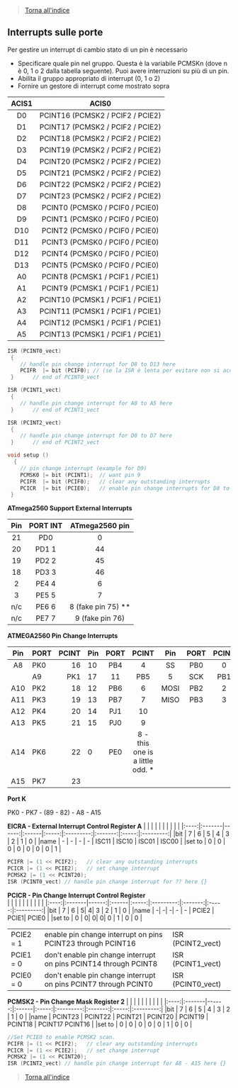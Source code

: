 >[Torna all'indice](indexinterrupts.md)
## **Interrupts sulle porte**

Per gestire un interrupt di cambio stato di un pin è necessario
-	Specificare quale pin nel gruppo. Questa è la variabile PCMSKn (dove n è 0, 1 o 2 dalla tabella seguente). Puoi avere interruzioni su più di un pin.
-	Abilita il gruppo appropriato di interrupt (0, 1 o 2)
-	Fornire un gestore di interrupt come mostrato sopra

|    ACIS1 | ACIS0                           | 
|:-------:|:--------------------------------:|
| D0	  | PCINT16 (PCMSK2 / PCIF2 / PCIE2) |
| D1	  | PCINT17 (PCMSK2 / PCIF2 / PCIE2) |
| D2	  | PCINT18 (PCMSK2 / PCIF2 / PCIE2) |
| D3	  | PCINT19 (PCMSK2 / PCIF2 / PCIE2) |
| D4	  | PCINT20 (PCMSK2 / PCIF2 / PCIE2) |
| D5	  | PCINT21 (PCMSK2 / PCIF2 / PCIE2) |
| D6	  | PCINT22 (PCMSK2 / PCIF2 / PCIE2) |
| D7	  | PCINT23 (PCMSK2 / PCIF2 / PCIE2) |
| D8	  | PCINT0  (PCMSK0 / PCIF0 / PCIE0) |
| D9	  | PCINT1  (PCMSK0 / PCIF0 / PCIE0) |
| D10	  | PCINT2  (PCMSK0 / PCIF0 / PCIE0) |
| D11	  | PCINT3  (PCMSK0 / PCIF0 / PCIE0) |
| D12	  | PCINT4  (PCMSK0 / PCIF0 / PCIE0) |
| D13	  | PCINT5  (PCMSK0 / PCIF0 / PCIE0) |
| A0	  | PCINT8  (PCMSK1 / PCIF1 / PCIE1) |
| A1	  | PCINT9  (PCMSK1 / PCIF1 / PCIE1) |
| A2	  | PCINT10 (PCMSK1 / PCIF1 / PCIE1) |
| A3	  | PCINT11 (PCMSK1 / PCIF1 / PCIE1) |
| A4	  | PCINT12 (PCMSK1 / PCIF1 / PCIE1) |
| A5	  | PCINT13 (PCMSK1 / PCIF1 / PCIE1) 

```C++
ISR (PCINT0_vect)
 {
 	// handle pin change interrupt for D8 to D13 here
	PCIFR  |= bit (PCIF0); // (se la ISR è lenta per evitare non si acceda più al loop a causa di interrupt successivi)
 }  	// end of PCINT0_vect

ISR (PCINT1_vect)
 {
 	// handle pin change interrupt for A0 to A5 here
 }  	// end of PCINT1_vect

ISR (PCINT2_vect)
 {
 	// handle pin change interrupt for D0 to D7 here
 }  	// end of PCINT2_vect

void setup ()
  { 
  	// pin change interrupt (example for D9)
  	PCMSK0 |= bit (PCINT1);  // want pin 9
  	PCIFR  |= bit (PCIF0);   // clear any outstanding interrupts
  	PCICR  |= bit (PCIE0);   // enable pin change interrupts for D8 to D13
 }
```

**ATmega2560 Support External Interrupts**
          
  |Pin   | PORT INT  |   ATmega2560 pin  | 
  |:----:|:-----:|:-------:|
  |21    | PD0 |0 |    43  |
  |20    |PD1  1  |   44   |
  |19    | PD2  2 |    45  |
  |18    | PD3  3  |   46  |
  | 2    |PE4  4  |    6   |
  | 3    | PE5  5  |    7  |
| n/c    |PE6  6  |    8  (fake pin 75) **|
 |n/c    | PE7  7 |     9  (fake pin 76)|
 

**ATMEGA2560 Pin Change Interrupts**

|  Pin  |  PORT | PCINT  |  Pin  |  PORT |    PCINT |      Pin |     PORT |   PCINT|
|:----:|:-------|------:|:------|:-----:|:---------:|:-------:|:-----:|:--------:|
|  A8   |  PK0  |16    |   10 |    PB4 |  4    |   SS    | PB0 |  0   |
||  A9  |   PK1 | 17  |     11  |   PB5 |  5  |     SCK   | PB1  | 1  |
| A10   |  PK2 | 18   |    12   |  PB6  | 6   |    MOSI  | PB2 |  2  |
| A11  |   PK3 | 19   |    13  |   PB7  | 7   |    MISO  | PB3 |  3  |
| A12  |   PK4 | 20  |     14  |   PJ1 | 10   |       |
| A13  |   PK5 | 21   |    15  |   PJ0 |  9    |        |      |
| A14  |   PK6 | 22   |     0   |  PE0 |  8 - this one is a little odd. * |
| A15  |   PK7 | 23   |        |           |        |

**Port K**

PK0 - PK7 - (89 - 82)  - A8 - A15


**EICRA - External Interrupt Control Register A**
| | | | | | | | | | 
|:----:|:-------|------:|:------|:-----:|:---------:|:-------:|:-----:|:---------:|
|bit   |      7 |     6  |     5 |  4  |       3   |        2 |     1  |      0   |
|name  |      -  |     -  |     - |  -  |     ISC11 |   ISC10  |  ISC01 |   ISC00 |
|set to |     0   |    0  |     0 |   0 |        0  |        0 |     0   |     1  |

```C++
PCIFR |= (1 << PCIF2);   // clear any outstanding interrupts
PCICR |= (1 << PCIE2);   // set change interrupt
PCMSK2 |= (1 << PCINT20);
ISR (PCINT0_vect) // handle pin change interrupt for ?? here {}
```

**PCICR - Pin Change Interrupt Control Register**	
| | | | | | | | | | 
|:----:|:-------|------:|:------|:-----:|:---------:|:-------:|:-----:|:---------:|
|bit    |     7 |      6 |    5|       4|       3   |      2   |    1  |      0    |
|name  |      -|       -|     -|      -  |     -   |    PCIE2 |   PCIE1|    PCIE0   |
|set to |     0 |      0|      0|      0|       0   |      1  |      0 |       0   |

|           |                                                                   |                         |
|-----------|-------------------------------------------------------------------|-------------------------|
|PCIE2 = 1  |   enable pin change interrupt on pins PCINT23 through PCINT16     |      ISR (PCINT2_vect) |
|PCIE1 = 0  |   don't enable pin change interrupt on pins PCINT14 through PCINT8 |     ISR (PCINT1_vect) |
|PCIE0 = 0  |   don't enable pin change interrupt on pins PCINT7 through PCINT0	 |    ISR (PCINT0_vect) |


**PCMSK2 - Pin Change Mask Register 2**
| | | | | | | | | | 
|:----:|:-------|------:|:------|:-----:|:---------:|:-------:|:-----:|:---------:|
|bit    |       7       |    6      |     5      |     4      |    3       |     2       |     1      |     0  |
|name   |    PCINT23  |   PCINT22  |   PCINT21    | PCINT20   |  PCINT19  |   PCINT18   |   PCINT17     PCINT16  |
|set to |      0      |     0      |     0       |    0       |    0      |     1       |     0        |   0     |

```C++
//Set PCIE0 to enable PCMSK2 scan.
PCIFR |= (1 << PCIF2);   // clear any outstanding interrupts
PCICR |= (1 << PCIE2);   // set change interrupt
PCMSK2 |= (1 << PCINT20);
ISR (PCINT2_vect) // handle pin change interrupt for A8 - A15 here {}
```
>[Torna all'indice](indexinterrupts.md)

